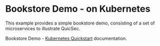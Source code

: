 # Bookstore Demo - on Kubernetes

This example provides a simple bookstore demo, consisting of a set of microservices to illustrate QuicSec.

Bookstore Demo - [Kubernetes Quickstart](https://quicsec.io/docs/example-bookstore) documentation.


